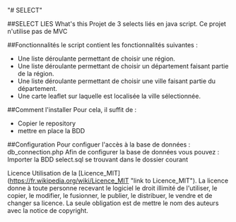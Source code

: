 "# SELECT" 

##SELECT LIES
What's this
Projet de 3 selects liés en java script. Ce projet n'utilise pas de MVC

##Fonctionnalités
le script contient les fonctionnalités suivantes :

* Une liste déroulante permettant de choisir une région.
* Une liste déroulante permettant de choisir un département faisant partie de la région.
* Une liste déroulante permettant de choisir une ville faisant partie du département.
* Une carte leaflet sur laquelle est localisée la ville sélectionnée.

##Comment l'installer
Pour cela, il suffit de :

* Copier le repository
* mettre en place la BDD

##Configuration
Pour configuer l'accès à la base de données : db_connection.php
Afin de configurer la base de données vous pouvez :
Importer la BDD select.sql se trouvant dans le dossier courant

Licence
Utilisation de la [Licence_MIT] (https://fr.wikipedia.org/wiki/Licence_MIT "link to Licence_MIT"). La licence donne à toute personne recevant le logiciel le droit illimité de l'utiliser, le copier, le modifier, le fusionner, le publier, le distribuer, le vendre et de changer sa licence. La seule obligation est de mettre le nom des auteurs avec la notice de copyright.
